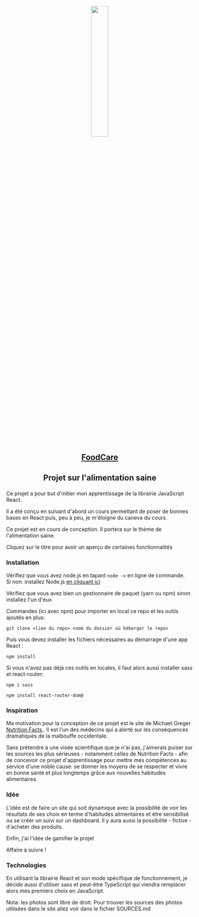 
<div align="center"><img src='beans.jpeg' width="30%"></div>

## <p align="center"><a href="https://gleeful-sorbet-733e50.netlify.app">FoodCare</a></p>
## <p align="center"> Projet sur l'alimentation saine</p> 

Ce projet a pour but d'initier mon apprentissage de la librairie JavaScript React. <br/>

Il a été conçu en suivant d'abord un cours permettant de poser de bonnes bases en React puis, peu à peu, je m'éloigne du caneva du cours.<br/>

Ce projet est en cours de conception. Il portera sur le thème de l'alimentation saine. <br/>

Cliquez sur le titre pour avoir un aperçu de certaines fonctionnalités<br/>

### Installation 

Vérifiez que vous avez node.js en tapant <code>node -v</code> en ligne de commande.<br/>
Si non: installez Node.js <a href="https://nodejs.org/en/">en cliquant ici</a><br/>

Vérifiez que vous avez bien un gestionnaire de paquet (yarn ou npm) sinon installez l'un d'eux<br/> 

Commandes (ici avec npm) pour importer en local ce repo et les outils ajoutés en plus: <br/>

```` 
git clone <lien du repo> <nom du dossier où héberger le repo>
````

Puis vous devez installer les fichiers nécessaires au démarrage d'une app React : <br/>
  
```
npm install
```
  
Si vous n'avez pas déjà ces outils en locales, il faut alors aussi installer sass et react-router: 

```
npm i sass
```

```
npm install react-router-dom@
```

### Inspiration

Ma motivation pour la conception de ce projet est le site de Michael Greger <a href="https://nutritionfacts.org/"> Nutrition Facts </a>.
Il est l'un des médecins qui a alerté sur les conséquences dramatiques de la malbouffe occidentale. <br/>

Sans prétendre à une visée scientifique que je n'ai pas, j'aimerais puiser sur les sources les plus sérieuses - notamment celles de Nutrition Facts - afin de concevoir ce projet d'apprentissage pour mettre mes compétences au service d'une noble cause: se donner les moyens de se respecter et vivre en bonne santé et plus longtemps grâce aux nouvelles habitudes alimentaires. <br/>

### Idée

L'idée est de faire un site qui soit dynamique avec la possibilité de voir les résultats de ses choix en terme d'habitudes alimentaires et être sensibilisé ou se créer un suivi sur un dashboard. Il y aura aussi la possibilité - fictive - d'acheter des produits. <br/>

Enfin, j'ai l'idée de gamifier le projet<br/>

Affaire à suivre !<br/>

### Technologies

En utilisant la librairie React et son mode spécifique de fonctionnement, je décide aussi d'utiliser sass et peut-être TypeScript qui viendra remplacer alors mes premiers choix en JavaScript.

Nota: les photos sont libre de droit. Pour trouver les sources des photos utilisées dans le site allez voir dans le fichier SOURCES.md
